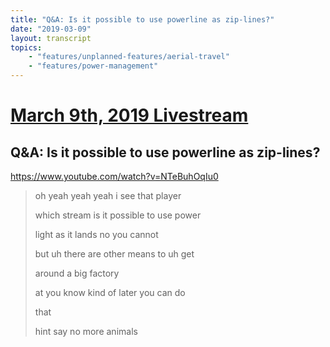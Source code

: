 ```yaml
---
title: "Q&A: Is it possible to use powerline as zip-lines?"
date: "2019-03-09"
layout: transcript
topics:
    - "features/unplanned-features/aerial-travel"
    - "features/power-management"
---
```

# [March 9th, 2019 Livestream](../2019-03-09.md)
## Q&A: Is it possible to use powerline as zip-lines?
https://www.youtube.com/watch?v=NTeBuhOqIu0
> oh yeah yeah yeah i see that player
> 
> which stream is it possible to use power
> 
> light as it lands no you cannot
> 
> but uh there are other means to uh get
> 
> around a big factory
> 
> at you know kind of later you can do
> 
> that
> 
> hint say no more animals
> 
